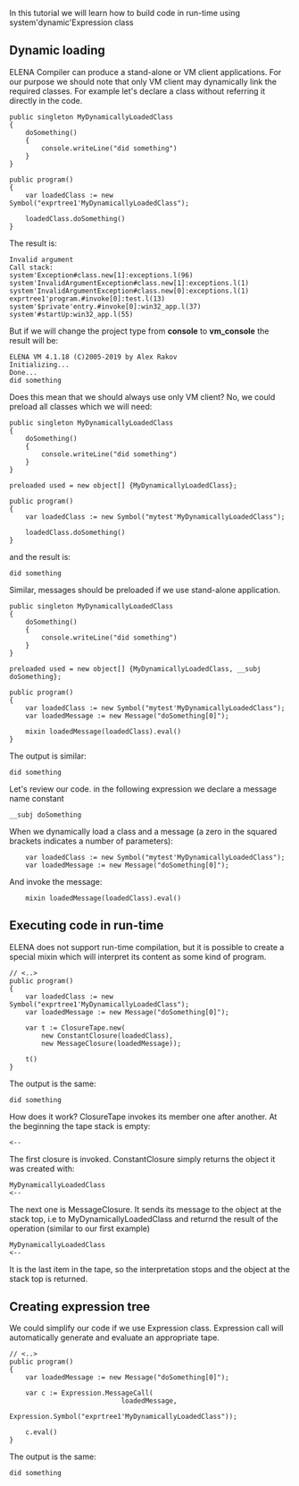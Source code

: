 In this tutorial we will learn how to build code in run-time using system'dynamic'Expression class

Dynamic loading
---

ELENA Compiler can produce a stand-alone or VM client applications. For our purpose we should note that
only VM client may dynamically link the required classes. For example let's declare a class without referring
it directly in the code. 

    public singleton MyDynamicallyLoadedClass
    {
        doSomething()
        {
            console.writeLine("did something")
        }
    }

    public program()
    {
        var loadedClass := new Symbol("exprtree1'MyDynamicallyLoadedClass");
        
        loadedClass.doSomething()
    }

The result is:

    Invalid argument
    Call stack:
    system'Exception#class.new[1]:exceptions.l(96)
    system'InvalidArgumentException#class.new[1]:exceptions.l(1)
    system'InvalidArgumentException#class.new[0]:exceptions.l(1)
    exprtree1'program.#invoke[0]:test.l(13)
    system'$private'entry.#invoke[0]:win32_app.l(37)
    system'#startUp:win32_app.l(55)

But if we will change the project type from **console** to **vm_console** the result will be:

    ELENA VM 4.1.18 (C)2005-2019 by Alex Rakov
    Initializing...
    Done...
    did something

Does this mean that we should always use only VM client? No, we could preload all classes which we will need:

    public singleton MyDynamicallyLoadedClass
    {
        doSomething()
        {
            console.writeLine("did something")
        }
    }
    
    preloaded used = new object[] {MyDynamicallyLoadedClass};
    
    public program()
    {
        var loadedClass := new Symbol("mytest'MyDynamicallyLoadedClass");
        
        loadedClass.doSomething()
    }

and the result is:

    did something

Similar, messages should be preloaded if we use stand-alone application.

    public singleton MyDynamicallyLoadedClass
    {
        doSomething()
        {
            console.writeLine("did something")
        }
    }
    
    preloaded used = new object[] {MyDynamicallyLoadedClass, __subj doSomething};
    
    public program()
    {
        var loadedClass := new Symbol("mytest'MyDynamicallyLoadedClass");
        var loadedMessage := new Message("doSomething[0]");
        
        mixin loadedMessage(loadedClass).eval()
    }

The output is similar:

    did something

Let's review our code. in the following expression we declare a message name constant

    __subj doSomething

When we dynamically load a class and a message (a zero in the squared brackets indicates a number of parameters):

        var loadedClass := new Symbol("mytest'MyDynamicallyLoadedClass");
        var loadedMessage := new Message("doSomething[0]");

And invoke the message:

        mixin loadedMessage(loadedClass).eval()

Executing code in run-time
---

ELENA does not support run-time compilation, but it is possible to create a special mixin which will interpret its content 
as some kind of program.

    // <..>
    public program()
    {
        var loadedClass := new Symbol("exprtree1'MyDynamicallyLoadedClass");
        var loadedMessage := new Message("doSomething[0]");
        
        var t := ClosureTape.new(
            new ConstantClosure(loadedClass),
            new MessageClosure(loadedMessage));
    
        t()
    }    

The output is the same:

    did something

How does it work? ClosureTape invokes its member one after another. At the beginning the tape stack is empty:

    <--
    
The first closure is invoked. ConstantClosure simply returns the object it was created with:

    MyDynamicallyLoadedClass
    <--

The next one is MessageClosure. It sends its message to the object at the stack top, i.e to MyDynamicallyLoadedClass and
returnd the result of the operation (similar to our first example)

    MyDynamicallyLoadedClass
    <--

It is the last item in the tape, so the interpretation stops and the object at the stack top is returned.

Creating expression tree
---

We could simplify our code if we use Expression class. Expression call will automatically generate and evaluate an appropriate tape.

    // <..>
    public program()
    {
        var loadedMessage := new Message("doSomething[0]");
        
        var c := Expression.MessageCall(
                                loadedMessage, 
                                Expression.Symbol("exprtree1'MyDynamicallyLoadedClass"));
                                
        c.eval()                                
    }    

The output is the same:

    did something
    
